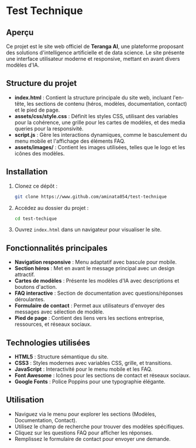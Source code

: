 # Test Technique

## Aperçu

Ce projet est le site web officiel de **Teranga AI**, une plateforme proposant des solutions d'intelligence artificielle et de data science. Le site présente une interface utilisateur moderne et responsive, mettant en avant divers modèles d'IA.

## Structure du projet

- **index.html** : Contient la structure principale du site web, incluant l'en-tête, les sections de contenu (héros, modèles, documentation, contact) et le pied de page.
- **assets/css/style.css** : Définit les styles CSS, utilisant des variables pour la cohérence, une grille pour les cartes de modèles, et des media queries pour la responsivité.
- **script.js** : Gère les interactions dynamiques, comme le basculement du menu mobile et l'affichage des éléments FAQ.
- **assets/images/** : Contient les images utilisées, telles que le logo et les icônes des modèles.

## Installation

1. Clonez ce dépôt :
   ```bash
   git clone https://www.github.com/aminata054/test-technique
   ```
2. Accédez au dossier du projet :
   ```bash
   cd test-techique
   ```
3. Ouvrez `index.html` dans un navigateur pour visualiser le site.

## Fonctionnalités principales

- **Navigation responsive** : Menu adaptatif avec bascule pour mobile.
- **Section héros** : Met en avant le message principal avec un design attractif.
- **Cartes de modèles** : Présente les modèles d'IA avec descriptions et boutons d'action.
- **FAQ interactive** : Section de documentation avec questions/réponses déroulantes.
- **Formulaire de contact** : Permet aux utilisateurs d'envoyer des messages avec sélection de modèle.
- **Pied de page** : Contient des liens vers les sections entreprise, ressources, et réseaux sociaux.

## Technologies utilisées

- **HTML5** : Structure sémantique du site.
- **CSS3** : Styles modernes avec variables CSS, grille, et transitions.
- **JavaScript** : Interactivité pour le menu mobile et les FAQ.
- **Font Awesome** : Icônes pour les sections de contact et réseaux sociaux.
- **Google Fonts** : Police Poppins pour une typographie élégante.

## Utilisation

- Naviguez via le menu pour explorer les sections (Modèles, Documentation, Contact).
- Utilisez le champ de recherche pour trouver des modèles spécifiques.
- Cliquez sur les questions FAQ pour afficher les réponses.
- Remplissez le formulaire de contact pour envoyer une demande.

